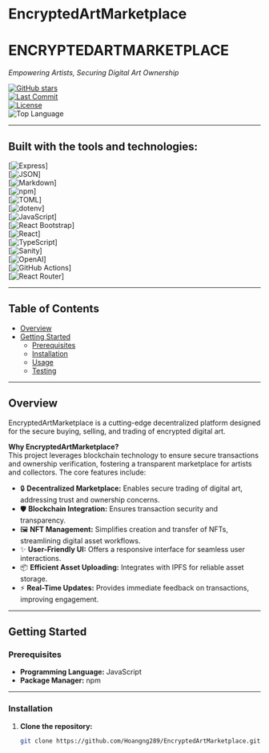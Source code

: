 # EncryptedArtMarketplace
# ENCRYPTEDARTMARKETPLACE  
*Empowering Artists, Securing Digital Art Ownership*

[![GitHub stars](https://img.shields.io/github/stars/Hoangng289/EncryptedArtMarketplace?style=social)](https://github.com/Hoangng289/EncryptedArtMarketplace/stargazers)  
[![Last Commit](https://img.shields.io/github/last-commit/Hoangng289/EncryptedArtMarketplace)](https://github.com/Hoangng289/EncryptedArtMarketplace/commits/main)  
[![License](https://img.shields.io/github/license/Hoangng289/EncryptedArtMarketplace)](LICENSE)  
![Top Language](https://img.shields.io/github/languages/top/Hoangng289/EncryptedArtMarketplace)

---

## Built with the tools and technologies:

[![Express](https://img.shields.io/badge/Express-000000?style=flat&logo=express&logoColor=white)]  
[![JSON](https://img.shields.io/badge/JSON-000000?style=flat&logo=json&logoColor=white)]  
[![Markdown](https://img.shields.io/badge/Markdown-000000?style=flat&logo=markdown&logoColor=white)]  
[![npm](https://img.shields.io/badge/npm-CB3837?style=flat&logo=npm&logoColor=white)]  
[![TOML](https://img.shields.io/badge/TOML-000000?style=flat)]  
[![dotenv](https://img.shields.io/badge/dotenv-000000?style=flat&logo=dotenv&logoColor=white)]  
[![JavaScript](https://img.shields.io/badge/JavaScript-F7DF1E?style=flat&logo=javascript&logoColor=black)]  
[![React Bootstrap](https://img.shields.io/badge/React_Bootstrap-563D7C?style=flat&logo=react&logoColor=white)]  
[![React](https://img.shields.io/badge/React-61DAFB?style=flat&logo=react&logoColor=black)]  
[![TypeScript](https://img.shields.io/badge/TypeScript-3178C6?style=flat&logo=typescript&logoColor=white)]  
[![Sanity](https://img.shields.io/badge/Sanity-000000?style=flat)]  
[![OpenAI](https://img.shields.io/badge/OpenAI-000000?style=flat&logo=openai&logoColor=white)]  
[![GitHub Actions](https://img.shields.io/badge/Actions-2088FF?style=flat&logo=githubactions&logoColor=white)]  
[![React Router](https://img.shields.io/badge/React_Router-CA4245?style=flat&logo=reactrouter&logoColor=white)]

---

## Table of Contents

- [Overview](#overview)  
- [Getting Started](#getting-started)  
  - [Prerequisites](#prerequisites)  
  - [Installation](#installation)  
  - [Usage](#usage)  
  - [Testing](#testing)  

---

## Overview

EncryptedArtMarketplace is a cutting-edge decentralized platform designed for the secure buying, selling, and trading of encrypted digital art.

**Why EncryptedArtMarketplace?**  
This project leverages blockchain technology to ensure secure transactions and ownership verification, fostering a transparent marketplace for artists and collectors. The core features include:

- 🔒 **Decentralized Marketplace:** Enables secure trading of digital art, addressing trust and ownership concerns.  
- 🛡️ **Blockchain Integration:** Ensures transaction security and transparency.  
- 🖼️ **NFT Management:** Simplifies creation and transfer of NFTs, streamlining digital asset workflows.  
- ✨ **User-Friendly UI:** Offers a responsive interface for seamless user interactions.  
- 📦 **Efficient Asset Uploading:** Integrates with IPFS for reliable asset storage.  
- ⚡ **Real-Time Updates:** Provides immediate feedback on transactions, improving engagement.

---

## Getting Started

### Prerequisites

- **Programming Language:** JavaScript  
- **Package Manager:** npm

---

### Installation

1. **Clone the repository:**

   ```bash
   git clone https://github.com/Hoangng289/EncryptedArtMarketplace.git
